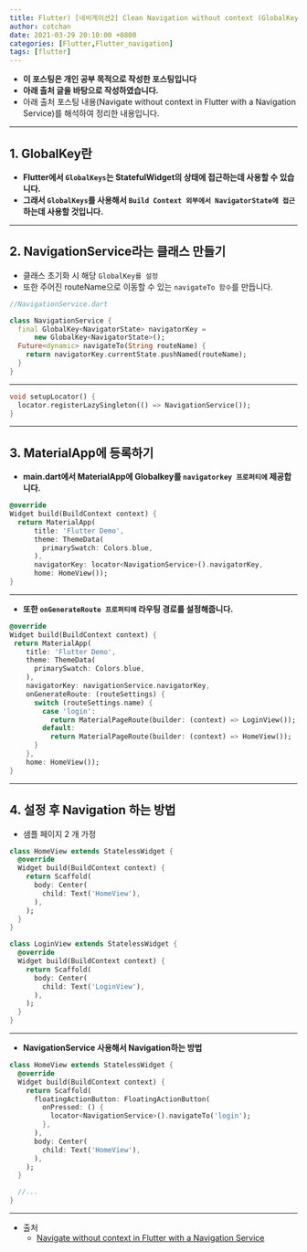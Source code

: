 ```yaml
---
title: Flutter) [네비게이션2] Clean Navigation without context (GlobalKey 사용)
author: cotchan
date: 2021-03-29 20:10:00 +0800
categories: [Flutter,Flutter_navigation]
tags: [flutter]   
---
```


+ **이 포스팅은 개인 공부 목적으로 작성한 포스팅입니다**
+ **아래 출처 글을 바탕으로 작성하였습니다.**
+ 아래 출처 포스팅 내용(Navigate without context in Flutter with a Navigation Service)를 해석하여 정리한 내용입니다.

---

## 1. GlobalKey란

- **Flutter에서 `GlobalKeys`는 StatefulWidget의 상태에 접근하는데 사용할 수 있습니다.**
- **그래서 `GlobalKeys`를 사용해서 `Build Context 외부에서 NavigatorState에 접근`하는데 사용할 것입니다.**

---

## 2. NavigationService라는 클래스 만들기

- 클래스 초기화 시 해당 `GlobalKey를 설정`
- 또한 주어진 routeName으로 이동할 수 있는 `navigateTo 함수`를 만듭니다.

```dart
//NavigationService.dart

class NavigationService {
  final GlobalKey<NavigatorState> navigatorKey =
      new GlobalKey<NavigatorState>();
  Future<dynamic> navigateTo(String routeName) {
    return navigatorKey.currentState.pushNamed(routeName);
  }
}
```

---

```dart
void setupLocator() {
  locator.registerLazySingleton(() => NavigationService());
}
```

---

## 3. MaterialApp에 등록하기

+ **main.dart에서 MaterialApp에 Globalkey를 `navigatorkey 프로퍼티에` 제공합니다.**

```dart
@override
Widget build(BuildContext context) {
  return MaterialApp(
      title: 'Flutter Demo',
      theme: ThemeData(
        primarySwatch: Colors.blue,
      ),
      navigatorKey: locator<NavigationService>().navigatorKey,
      home: HomeView());
}
```

---

+ **또한 `onGenerateRoute 프로퍼티에` 라우팅 경로를 설정해줍니다.**

```dart
@override
Widget build(BuildContext context) {
 return MaterialApp(
    title: 'Flutter Demo',
    theme: ThemeData(
      primarySwatch: Colors.blue,
    ),
    navigatorKey: navigationService.navigatorKey,
    onGenerateRoute: (routeSettings) {
      switch (routeSettings.name) {
        case 'login':
          return MaterialPageRoute(builder: (context) => LoginView());
        default:
          return MaterialPageRoute(builder: (context) => HomeView());
      }
    },
    home: HomeView());
}
```

---

## 4. 설정 후 Navigation 하는 방법

+ 샘플 페이지 2 개 가정

```dart
class HomeView extends StatelessWidget {
  @override
  Widget build(BuildContext context) {
    return Scaffold(
      body: Center(
        child: Text('HomeView'),
      ),
    );
  }
}

class LoginView extends StatelessWidget {
  @override
  Widget build(BuildContext context) {
    return Scaffold(
      body: Center(
        child: Text('LoginView'),
      ),
    );
  }
}
```

---

+ **NavigationService 사용해서 Navigation하는 방법**

```dart
class HomeView extends StatelessWidget {
  @override
  Widget build(BuildContext context) {
    return Scaffold(
      floatingActionButton: FloatingActionButton(
        onPressed: () {
          locator<NavigationService>().navigateTo('login');
        },
      ),
      body: Center(
        child: Text('HomeView'),
      ),
    );
  }

  //...
}
```

---

+ 출처
  + [Navigate without context in Flutter with a Navigation Service](https://medium.com/flutter-community/navigate-without-context-in-flutter-with-a-navigation-service-e6d76e880c1c)
